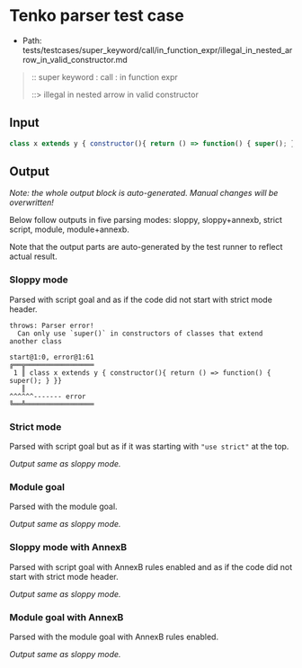 # Tenko parser test case

- Path: tests/testcases/super_keyword/call/in_function_expr/illegal_in_nested_arrow_in_valid_constructor.md

> :: super keyword : call : in function expr
>
> ::> illegal in nested arrow in valid constructor

## Input

`````js
class x extends y { constructor(){ return () => function() { super(); } }}
`````

## Output

_Note: the whole output block is auto-generated. Manual changes will be overwritten!_

Below follow outputs in five parsing modes: sloppy, sloppy+annexb, strict script, module, module+annexb.

Note that the output parts are auto-generated by the test runner to reflect actual result.

### Sloppy mode

Parsed with script goal and as if the code did not start with strict mode header.

`````
throws: Parser error!
  Can only use `super()` in constructors of classes that extend another class

start@1:0, error@1:61
╔══╦═════════════════
 1 ║ class x extends y { constructor(){ return () => function() { super(); } }}
   ║                                                              ^^^^^^------- error
╚══╩═════════════════

`````

### Strict mode

Parsed with script goal but as if it was starting with `"use strict"` at the top.

_Output same as sloppy mode._

### Module goal

Parsed with the module goal.

_Output same as sloppy mode._

### Sloppy mode with AnnexB

Parsed with script goal with AnnexB rules enabled and as if the code did not start with strict mode header.

_Output same as sloppy mode._

### Module goal with AnnexB

Parsed with the module goal with AnnexB rules enabled.

_Output same as sloppy mode._
